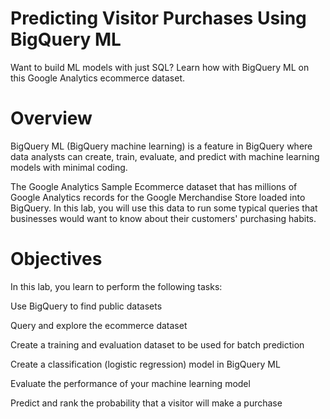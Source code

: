 # Predicting Visitor Purchases Using BigQuery ML

Want to build ML models with just SQL? Learn how with BigQuery ML on this Google Analytics ecommerce dataset.

# Overview

BigQuery ML (BigQuery machine learning) is a feature in BigQuery where data analysts can create, train, evaluate, and predict with machine learning models with minimal coding.

The Google Analytics Sample Ecommerce dataset that has millions of Google Analytics records for the Google Merchandise Store loaded into BigQuery. In this lab, you will use this data to run some typical queries that businesses would want to know about their customers' purchasing habits.

# Objectives

In this lab, you learn to perform the following tasks:

Use BigQuery to find public datasets

Query and explore the ecommerce dataset

Create a training and evaluation dataset to be used for batch prediction

Create a classification (logistic regression) model in BigQuery ML

Evaluate the performance of your machine learning model

Predict and rank the probability that a visitor will make a purchase
